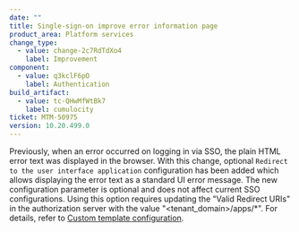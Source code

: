 ```yaml
---
date: ""
title: Single-sign-on improve error information page
product_area: Platform services
change_type:
  - value: change-2c7RdTdXo4
    label: Improvement
component:
  - value: q3kclF6pO
    label: Authentication
build_artifact:
  - value: tc-QHwMfWtBk7
    label: cumulocity
ticket: MTM-50975
version: 10.20.499.0
---
```

Previously, when an error occurred on logging in via SSO, the plain HTML error text was displayed in the browser.
With this change, optional `Redirect to the user interface application` configuration has been added which allows displaying the error text as a standard UI error message.
The new configuration parameter is optional and does not affect current SSO configurations.
Using this option requires updating the "Valid Redirect URIs" in the authorization server with the value "<tenant_domain>/apps/*". For details, refer to [Custom template configuration](/authentication/sso/custom-template).